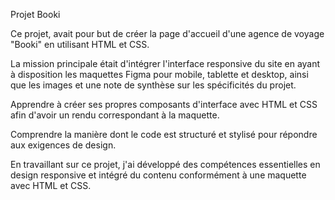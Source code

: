 Projet Booki

Ce projet, avait pour but de créer la page d'accueil d'une agence de voyage "Booki" en utilisant HTML et CSS. 

La mission principale était d'intégrer l'interface responsive du site en ayant à disposition les maquettes Figma pour mobile, tablette et desktop, ainsi que les images et une note de synthèse sur les spécificités du projet.

Apprendre à créer ses propres composants d'interface avec HTML et CSS afin d'avoir un rendu correspondant à la maquette.

Comprendre la manière dont le code est structuré et stylisé pour répondre aux exigences de design.

En travaillant sur ce projet, j'ai développé des compétences essentielles en design responsive et intégré du contenu conformément à une maquette avec HTML et CSS.
